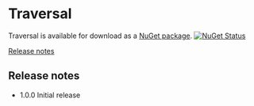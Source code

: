 # Traversal

Traversal is available for download as a [NuGet package](https://www.nuget.org/packages/Traversal). [![NuGet Status](http://img.shields.io/nuget/v/Traversal.svg?style=flat)](https://www.nuget.org/packages/Traversal/)

[Release notes](#release-notes)

## Release notes
- 1.0.0 Initial release
